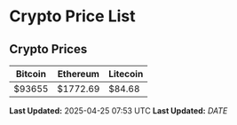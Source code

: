 # Crypto Price List

## Crypto Prices
| Bitcoin | Ethereum | Litecoin |
| ------- | -------- | -------- |
| $93655 | $1772.69 | $84.68 |
**Last Updated:** 2025-04-25 07:53 UTC
**Last Updated:** $DATE$

